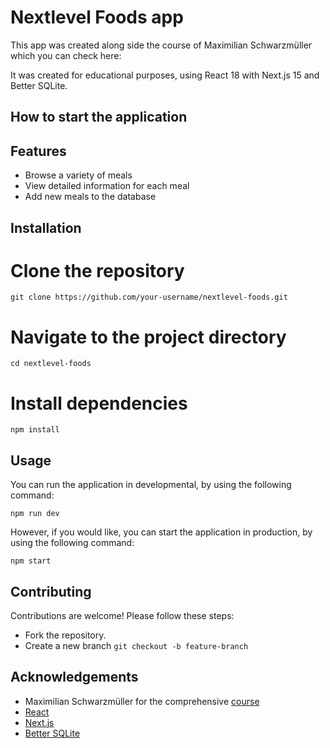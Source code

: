 # Nextlevel Foods app

This app was created along side the course of Maximilian Schwarzmüller which you can check here:

It was created for educational purposes, using React 18 with Next.js 15 and Better SQLite.

## How to start the application



## Features

- Browse a variety of meals
- View detailed information for each meal
- Add new meals to the database


## Installation

# Clone the repository
```
git clone https://github.com/your-username/nextlevel-foods.git
```

# Navigate to the project directory
```
cd nextlevel-foods
```

# Install dependencies
```
npm install
```

## Usage

You can run the application in developmental, by using the following command:

```
npm run dev

```

However, if you would like, you can start the application in production, by using the following command:

```
npm start

```

## Contributing

Contributions are welcome! Please follow these steps:

- Fork the repository.
- Create a new branch ```git checkout -b feature-branch```

## Acknowledgements

- Maximilian Schwarzmüller for the comprehensive [course](https://www.udemy.com/course/nextjs-react-the-complete-guide.)
- [React](https://react.dev/)
- [Next.js](https://nextjs.org/)
- [Better SQLite](https://github.com/WiseLibs/better-sqlite3)
